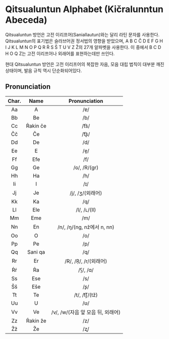 # Qitsualuntun Alphabet (Kičralunntun Abeceda)



Qitsualuntun 방언은 고전 이리프어(Saniallautun)와는 달리 라틴 문자를 사용한다. Qitsualuntun의 표기법은 슬라브어권 정서법의 영향을 받았으며, A B C Č D E F G H I J K L M N O P Q R Ṙ S Š T U V Z Ž의 27개 알파벳을 사용한다. 이 중에서 B C D H O Q Z는 고전 이리프어나 외래어를 표현하는데만 쓰인다.

현대 Qitsualuntun 방언은 고전 이리프어의 복잡한 자음, 모음 대립 법칙이 대부분 깨진 상태이며, 발음 규칙 역시 단순화되어있다.





## Pronunciation



|      Char.       |          Name          |           Pronunciation           |
| :--------------: | :--------------------: | :-------------------------------: |
|        Aa        |           A            |                /ɐ/                |
|        Bb        |           Be           |                /b/                |
|        Cc        |     Ṙakin če     |               /t͡s/                |
|        Čč        |           Če           |               /t͡ʂ/                |
|        Dd        |           De           |                /d/                |
|        Ee        |           E            |                /e̞/                |
|        Ff        |          Efe           |                /f/                |
|        Gg        |           Ge           |           /ɢ/, /R/(gr)            |
|        Hh        |           Ha           |                /h/                |
|        Ii        |           I            |                /ɪ/                |
|        Jj        |           Je           |                /j/, /ʒ/(외래어)                |
|        Kk        |           Ka           |                /q/                |
|        Ll        |          Ele           |           /l/, /ʟ/(ll)            |
|        Mm        |          Eme           |                /m/                |
|        Nn        |           En           | /n/, /ŋ/(ng, nž에서 n, nn) |
|        Oo        |           O            |                /o/                |
|        Pp        |           Pe           |                /p/                |
|        Qq        |        Sani qa         |                /q/                |
|        Rr        |           Er           |       /R/, /R̩/, /r/(외래어)       |
|  &#7768;&#7769;  |        &#7768;a        |             /ʕ̞/, /ɑ/              |
|        Ss        | Ese |                /s/                |
| &Scaron;&scaron; |       E&scaron;e       |                /ʂ/                |
|        Tt        |           Te           |           /t/, /t͡ʃ/(tž)           |
|        Uu        |           U            |                /ʊ/                |
|        Vv        |           Ve           |         /v/, /w/(자음 앞 모음 뒤, 외래어)         |
|        Zz        |     &#7768;akin že     |                /z/                |
|        Žž        |           Že           |                /ʐ/                |

